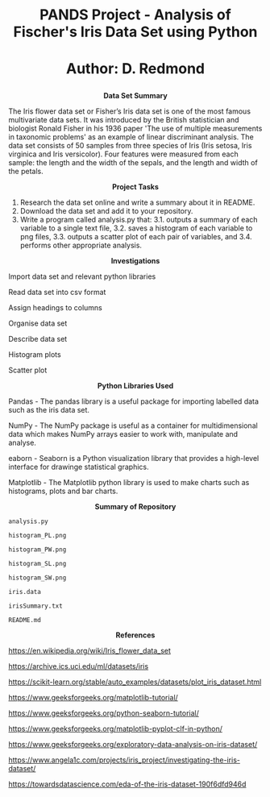 # <p align="center"> PANDS Project - Analysis of Fischer's Iris Data Set using Python
# <p align="center"> Author: D. Redmond
    
    
    
    
**<p align="center"> Data Set Summary**
  
The Iris flower data set or Fisher’s Iris data set is one of the most famous multivariate data sets. It was introduced by the British statistician and biologist Ronald Fisher in his 1936 paper 'The use of multiple measurements in taxonomic problems' as an example of linear discriminant analysis. The data set consists of 50 samples from three species of Iris (Iris setosa, Iris virginica and Iris versicolor). Four features were measured from each sample: the length and the width of the sepals, and the length and width of the petals. 
  
**<p align="center"> Project Tasks**
  
1. Research the data set online and write a summary about it in README.
2. Download the data set and add it to your repository.
3. Write a program called analysis.py that:
            3.1. outputs a summary of each variable to a single text file,
            3.2. saves a histogram of each variable to png files,
            3.3. outputs a scatter plot of each pair of variables, and
            3.4. performs other appropriate analysis.
  
**<p align="center"> Investigations**
  
Import data set and relevant python libraries
    
Read data set into csv format
    
Assign headings to columns
    
Organise data set
    
Describe data set
    
Histogram plots
    
Scatter plot
  
**<p align="center"> Python Libraries Used**
  
Pandas - The pandas library is a useful package for importing labelled data such as the iris data set.
    
NumPy - The NumPy package is useful as a container for multidimensional data which makes NumPy arrays easier to work with, manipulate and analyse.
    
eaborn - Seaborn is a Python visualization library that provides a high-level interface for drawinge statistical graphics.
    
Matplotlib - The Matplotlib python library is used to make charts such as histograms, plots and bar charts.
  
**<p align="center"> Summary of Repository**
  
    analysis.py
    
    histogram_PL.png

    histogram_PW.png

    histogram_SL.png

    histogram_SW.png

    iris.data

    irisSummary.txt

    README.md

**<p align="center"> References**

https://en.wikipedia.org/wiki/Iris_flower_data_set
  
https://archive.ics.uci.edu/ml/datasets/iris
  
https://scikit-learn.org/stable/auto_examples/datasets/plot_iris_dataset.html
  
https://www.geeksforgeeks.org/matplotlib-tutorial/
  
https://www.geeksforgeeks.org/python-seaborn-tutorial/
  
https://www.geeksforgeeks.org/matplotlib-pyplot-clf-in-python/
  
https://www.geeksforgeeks.org/exploratory-data-analysis-on-iris-dataset/
  
https://www.angela1c.com/projects/iris_project/investigating-the-iris-dataset/
  
https://towardsdatascience.com/eda-of-the-iris-dataset-190f6dfd946d


